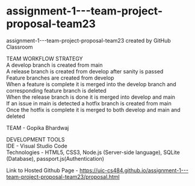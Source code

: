 # assignment-1---team-project-proposal-team23
assignment-1---team-project-proposal-team23 created by GitHub Classroom

TEAM WORKFLOW STRATEGY <br />
A develop branch is created from main <br />
A release branch is created from develop after sanity is passed <br />
Feature branches are created from develop <br />
When a feature is complete it is merged into the develop branch and corresponding feature branch is deleted <br />
When the release branch is done it is merged into develop and main <br />
If an issue in main is detected a hotfix branch is created from main <br />
Once the hotfix is complete it is merged to both develop and main and deleted <br />

TEAM - Gopika Bhardwaj <br />

DEVELOPMENT TOOLS <br />
IDE - Visual Studio Code <br /> 
Technologies - HTML5, CSS3, Node.js (Server-side language), SQLite (Database), passport.js(Authentication) <br />

Link to Hosted Github Page  - https://uic-cs484.github.io/assignment-1---team-project-proposal-team23/proposal.html <br />
